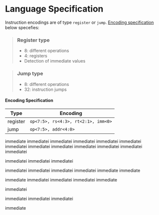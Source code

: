 # Language Specification

Instruction encodings are of type `register` or `jump`. [Encoding specification](####-encoding-specification) below specefies:

> ### Register type
> - 8: different operations
> - 4: registers
> - Detection of immediate values 

> ### Jump type
> - 8: different operations
> - 32: instruction jumps 

#### Encoding Specification

| **Type** | **Encoding** |
|----------|--------------|
| register | `op<7:5>, rs<4:3>, rt<2:1>, imm<0>`|
| jump     | `op<7:5>, addr<4:0>` |

immediate
immediatei
immediatei
immediatei
immediatei
immediatei
immediatei
immediatei
immediatei
immediatei
immediatei
immediatei
immediatei

immediatei
immediatei
immediatei

immediatei
immediatei
immediatei
immediatei
immediate
immediate

immediate
immediatei
immediatei
immediatei
immediate


immediatei

immediatei
immediatei
immediatei


immediate


